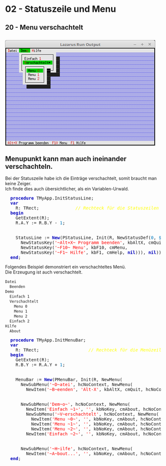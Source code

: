 # 02 - Statuszeile und Menu
## 20 - Menu verschachtelt
<img src="image.png" alt="Selfhtml"><br><br>
Menupunkt kann man auch ineinander verschachteln.<br>
---
Bei der Statuszeile habe ich die Einträge verschachtelt, somit braucht man keine Zeiger.<br>
Ich finde dies auch übersichtlicher, als ein Variablen-Urwald.<br>
<pre><code=pascal>  <b><font color="0000BB">procedure</font></b> TMyApp.InitStatusLine;
  <b><font color="0000BB">var</font></b>
    R: TRect;              <i><font color="#FFFF00">// Rechteck für die Statuszeilen Position.</font></i>
  <b><font color="0000BB">begin</font></b>
    GetExtent(R);
    R.A.Y := R.B.Y - <font color="#0077BB">1</font>;
<br>
    StatusLine := <b><font color="0000BB">New</font></b>(PStatusLine, Init(R, NewStatusDef(<font color="#0077BB">0</font>, <font color="#0077BB">$</font>FFFF,
      NewStatusKey(<font color="#FF0000">'~Alt+X~ Programm beenden'</font>, kbAltX, cmQuit,
      NewStatusKey(<font color="#FF0000">'~F10~ Menu'</font>, kbF10, cmMenu,
      NewStatusKey(<font color="#FF0000">'~F1~ Hilfe'</font>, kbF1, cmHelp, <b><font color="0000BB">nil</font></b>))), <b><font color="0000BB">nil</font></b>)));
  <b><font color="0000BB">end</font></b>;</code></pre>
Folgendes Beispiel demonstriert ein verschachteltes Menü.<br>
Die Erzeugung ist auch verschachtelt.<br>
<pre><code>Datei
  Beenden
Demo
  Einfach 1
  Verschachtelt
    Menu 0
    Menu 1
    Menu 2
  Einfach 2
Hilfe
  About</code></pre>
<pre><code=pascal>  <b><font color="0000BB">procedure</font></b> TMyApp.InitMenuBar;
  <b><font color="0000BB">var</font></b>
    R: TRect;                   <i><font color="#FFFF00">// Rechteck für die Menüzeilen-Position.</font></i>
  <b><font color="0000BB">begin</font></b>
    GetExtent(R);
    R.B.Y := R.A.Y + <font color="#0077BB">1</font>;
<br>
    MenuBar := <b><font color="0000BB">New</font></b>(PMenuBar, Init(R, NewMenu(
      NewSubMenu(<font color="#FF0000">'~D~atei'</font>, hcNoContext, NewMenu(
        NewItem(<font color="#FF0000">'~B~eenden'</font>, <font color="#FF0000">'Alt-X'</font>, kbAltX, cmQuit, hcNoContext, <b><font color="0000BB">nil</font></b>)),
<br>
      NewSubMenu(<font color="#FF0000">'Dem~o~'</font>, hcNoContext, NewMenu(
        NewItem(<font color="#FF0000">'Einfach ~1~'</font>, <font color="#FF0000">''</font>, kbNoKey, cmAbout, hcNoContext,
        NewSubMenu(<font color="#FF0000">'~V~erschachtelt'</font>, hcNoContext, NewMenu(
          NewItem(<font color="#FF0000">'Menu ~0~'</font>, <font color="#FF0000">''</font>, kbNoKey, cmAbout, hcNoContext,
          NewItem(<font color="#FF0000">'Menu ~1~'</font>, <font color="#FF0000">''</font>, kbNoKey, cmAbout, hcNoContext,
          NewItem(<font color="#FF0000">'Menu ~2~'</font>, <font color="#FF0000">''</font>, kbNoKey, cmAbout, hcNoContext, <b><font color="0000BB">nil</font></b>)))),
        NewItem(<font color="#FF0000">'Einfach ~2~'</font>, <font color="#FF0000">''</font>, kbNoKey, cmAbout, hcNoContext, <b><font color="0000BB">nil</font></b>)))),
<br>
      NewSubMenu(<font color="#FF0000">'~H~ilfe'</font>, hcNoContext, NewMenu(
        NewItem(<font color="#FF0000">'~A~bout...'</font>, <font color="#FF0000">''</font>, kbNoKey, cmAbout, hcNoContext, <b><font color="0000BB">nil</font></b>)), <b><font color="0000BB">nil</font></b>))))));
  <b><font color="0000BB">end</font></b>;</code></pre>
<br>
